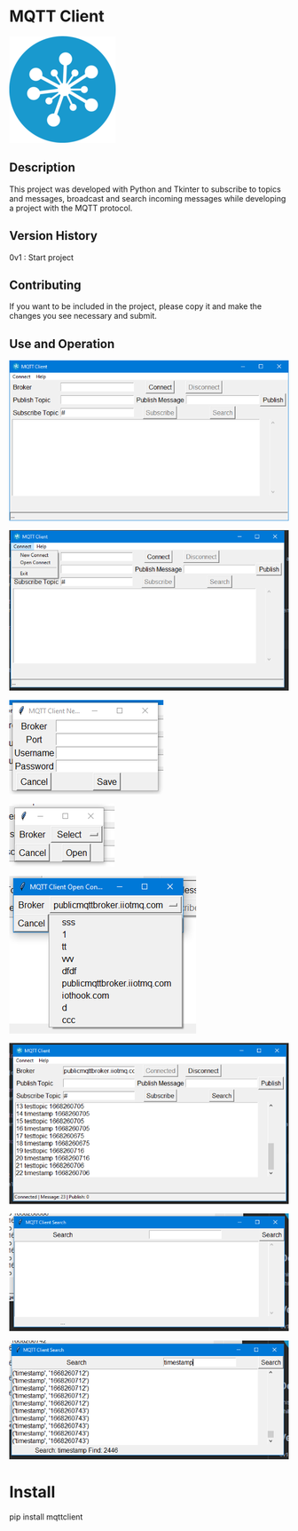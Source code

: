 # MQTT Client

<a href="https://iothook.com/"><img src="https://raw.githubusercontent.com/electrocoder/MQTTClient/main/icon.png"></a>

## Description

This project was developed with Python and Tkinter to subscribe to topics and messages, broadcast and search incoming messages while developing a project with the MQTT protocol.

## Version History
0v1 : Start project

## Contributing
If you want to be included in the project, please copy it and make the changes you see necessary and submit.

## Use and Operation

<a href="https://iothook.com/"><img src="https://raw.githubusercontent.com/electrocoder/MQTTClient/main/img/_1_main_window.png"></a>

<a href="https://iothook.com/"><img src="https://raw.githubusercontent.com/electrocoder/MQTTClient/main/img/_2_menu.png"></a>

<a href="https://iothook.com/"><img src="https://raw.githubusercontent.com/electrocoder/MQTTClient/main/img/_3_new_connect.png"></a>

<a href="https://iothook.com/"><img src="https://raw.githubusercontent.com/electrocoder/MQTTClient/main/img/_4_open_connect.png"></a>

<a href="https://iothook.com/"><img src="https://raw.githubusercontent.com/electrocoder/MQTTClient/main/img/_5_broker_list.png"></a>

<a href="https://iothook.com/"><img src="https://raw.githubusercontent.com/electrocoder/MQTTClient/main/img/_6_main_window_subscribe.png"></a>

<a href="https://iothook.com/"><img src="https://raw.githubusercontent.com/electrocoder/MQTTClient/main/img/_7_search_window.png"></a>

<a href="https://iothook.com/"><img src="https://raw.githubusercontent.com/electrocoder/MQTTClient/main/img/_8_search.png"></a>


# Install
pip install mqttclient
